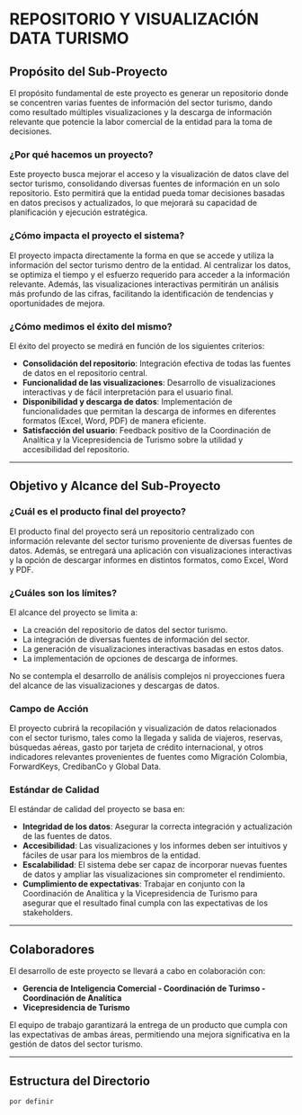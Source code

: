 # REPOSITORIO Y VISUALIZACIÓN DATA TURISMO

## Propósito del Sub-Proyecto

El propósito fundamental de este proyecto es generar un repositorio donde se concentren varias fuentes de información del sector turismo, dando como resultado múltiples visualizaciones y la descarga de información relevante que potencie la labor comercial de la entidad para la toma de decisiones.

### ¿Por qué hacemos un proyecto?

Este proyecto busca mejorar el acceso y la visualización de datos clave del sector turismo, consolidando diversas fuentes de información en un solo repositorio. Esto permitirá que la entidad pueda tomar decisiones basadas en datos precisos y actualizados, lo que mejorará su capacidad de planificación y ejecución estratégica.

### ¿Cómo impacta el proyecto el sistema?

El proyecto impacta directamente la forma en que se accede y utiliza la información del sector turismo dentro de la entidad. Al centralizar los datos, se optimiza el tiempo y el esfuerzo requerido para acceder a la información relevante. Además, las visualizaciones interactivas permitirán un análisis más profundo de las cifras, facilitando la identificación de tendencias y oportunidades de mejora.

### ¿Cómo medimos el éxito del mismo?

El éxito del proyecto se medirá en función de los siguientes criterios:

- **Consolidación del repositorio**: Integración efectiva de todas las fuentes de datos en el repositorio central.
- **Funcionalidad de las visualizaciones**: Desarrollo de visualizaciones interactivas y de fácil interpretación para el usuario final.
- **Disponibilidad y descarga de datos**: Implementación de funcionalidades que permitan la descarga de informes en diferentes formatos (Excel, Word, PDF) de manera eficiente.
- **Satisfacción del usuario**: Feedback positivo de la Coordinación de Analítica y la Vicepresidencia de Turismo sobre la utilidad y accesibilidad del repositorio.

---

## Objetivo y Alcance del Sub-Proyecto

### ¿Cuál es el producto final del proyecto?

El producto final del proyecto será un repositorio centralizado con información relevante del sector turismo proveniente de diversas fuentes de datos. Además, se entregará una aplicación con visualizaciones interactivas y la opción de descargar informes en distintos formatos, como Excel, Word y PDF.

### ¿Cuáles son los límites?

El alcance del proyecto se limita a:

- La creación del repositorio de datos del sector turismo.
- La integración de diversas fuentes de información del sector.
- La generación de visualizaciones interactivas basadas en estos datos.
- La implementación de opciones de descarga de informes.

No se contempla el desarrollo de análisis complejos ni proyecciones fuera del alcance de las visualizaciones y descargas de datos.

### Campo de Acción

El proyecto cubrirá la recopilación y visualización de datos relacionados con el sector turismo, tales como la llegada y salida de viajeros, reservas, búsquedas aéreas, gasto por tarjeta de crédito internacional, y otros indicadores relevantes provenientes de fuentes como Migración Colombia, ForwardKeys, CredibanCo y Global Data.

### Estándar de Calidad

El estándar de calidad del proyecto se basa en:

- **Integridad de los datos**: Asegurar la correcta integración y actualización de las fuentes de datos.
- **Accesibilidad**: Las visualizaciones y los informes deben ser intuitivos y fáciles de usar para los miembros de la entidad.
- **Escalabilidad**: El sistema debe ser capaz de incorporar nuevas fuentes de datos y ampliar las visualizaciones sin comprometer el rendimiento.
- **Cumplimiento de expectativas**: Trabajar en conjunto con la Coordinación de Analítica y la Vicepresidencia de Turismo para asegurar que el resultado final cumpla con las expectativas de los stakeholders.

---

## Colaboradores

El desarrollo de este proyecto se llevará a cabo en colaboración con:

- **Gerencia de Inteligencia Comercial - Coordinación de Turimso - Coordinación de Analítica**
- **Vicepresidencia de Turismo**

El equipo de trabajo garantizará la entrega de un producto que cumpla con las expectativas de ambas áreas, permitiendo una mejora significativa en la gestión de datos del sector turismo.

---

## Estructura del Directorio

```bash
por definir